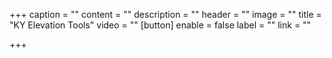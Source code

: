 +++
caption = ""
content = ""
description = ""
header = ""
image = ""
title = "KY Elevation Tools"
video = ""
[button]
enable = false
label = ""
link = ""

+++
